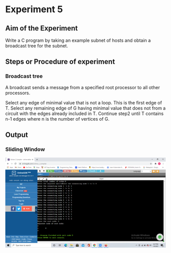 # Experiment 5

## Aim of the Experiment
Write a C program by taking an example subnet of hosts and obtain a broadcast tree for the subnet.

## Steps or Procedure of experiment

### Broadcast tree

A broadcast sends a message from a specified root processor to all other processors.

Select any edge of minimal value that is not a loop. This is the first edge of T. Select any remaining edge of G having minimal value that does not from a circuit with the edges already included in T. Continue step2 until T contains n-1 edges where n is the number of vertices of G.

## Output

### Sliding Window
![output](broadcasttree.png)
